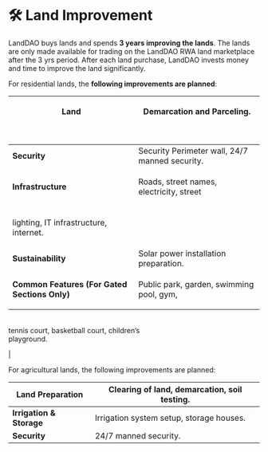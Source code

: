 # 🛠️ Land Improvement

LandDAO buys lands and spends **3 years improving the lands**. The lands are only made available for trading on the LandDAO RWA land marketplace after the 3 yrs period. After each land purchase, LandDAO invests money and time to improve the land significantly.

For residential lands, the **following improvements are planned**:

| <p><strong>Land</strong></p><p><br></p>       | <p>Demarcation and Parceling.</p><p><br></p>                                                                   |
| --------------------------------------------- | -------------------------------------------------------------------------------------------------------------- |
| **Security**                                  | Security Perimeter wall, 24/7 manned security.                                                                 |
| **Infrastructure**                            | <p>Roads, street names, electricity, street<br>lighting, IT infrastructure, internet.</p>                     |
| **Sustainability**                            | Solar power installation preparation.                                                                          |
| **Common Features (For Gated Sections Only)** | <p>Public park, garden, swimming pool, gym,<br>tennis court, basketball court, children’s<br>playground.</p> |

For agricultural lands, the following improvements are planned:

| **Land Preparation**     | Clearing of land, demarcation, soil testing. |
| ------------------------ | -------------------------------------------- |
| **Irrigation & Storage** | Irrigation system setup, storage houses.     |
| **Security**             | 24/7 manned security.                        |
